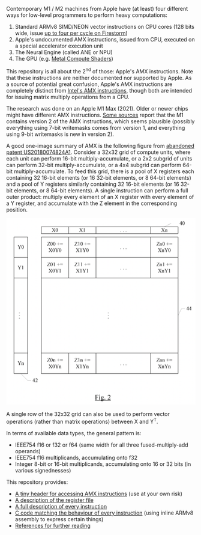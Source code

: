 Contemporary M1 / M2 machines from Apple have (at least) four different ways for low-level programmers to perform heavy computations:
1. Standard ARMv8 SIMD/NEON vector instructions on CPU cores (128 bits wide, issue [up to four per cycle on Firestorm](https://dougallj.github.io/applecpu/firestorm-simd.html))
2. Apple's undocumented AMX instructions, issued from CPU, executed on a special accelerator execution unit
3. The Neural Engine (called ANE or NPU)
4. The GPU (e.g. [Metal Compute Shaders](https://developer.apple.com/documentation/metal/performing_calculations_on_a_gpu))

This repository is all about the 2<sup>nd</sup> of those: Apple's AMX instructions. Note that these instructions are neither documented nor supported by Apple. As a source of potential great confusion, Apple's AMX instructions are completely distinct from [Intel's AMX instructions](https://en.wikipedia.org/wiki/Advanced_Matrix_Extensions), though both are intended for issuing matrix multiply operations from a CPU.

The research was done on an Apple M1 Max (2021). Older or newer chips might have different AMX instructions. [Some sources](https://nod.ai/comparing-apple-m1-with-amx2-m1-with-neon/) report that the M1 contains version 2 of the AMX instructions, which seems plausible (possibly everything using 7-bit writemasks comes from version 1, and everything using 9-bit writemasks is new in version 2).

A good one-image summary of AMX is the following figure from [abandoned patent US20180074824A1](https://patents.google.com/patent/US20180074824A1/en). Consider a 32x32 grid of compute units, where each unit can perform 16-bit multiply-accumulate, or a 2x2 subgrid of units can perform 32-bit multiply-accumulate, or a 4x4 subgrid can perform 64-bit multiply-accumulate. To feed this grid, there is a pool of X registers each containing 32 16-bit elements (or 16 32-bit elements, or 8 64-bit elements) and a pool of Y registers similarly containing 32 16-bit elements (or 16 32-bit elements, or 8 64-bit elements). A single instruction can perform a full outer product: multiply every element of an X register with every element of a Y register, and accumulate with the Z element in the corresponding position.

![US20180074824A1 Figure 2](fig2.png)

A single row of the 32x32 grid can also be used to perform vector operations (rather than matrix operations) between X and Y<sup>T</sup>.

In terms of available data types, the general pattern is:
- IEEE754 f16 or f32 or f64 (same width for all three fused-multiply-add operands)
- IEEE754 f16 multiplicands, accumulating onto f32
- Integer 8-bit or 16-bit multiplicands, accumulating onto 16 or 32 bits (in various signednesses)

This repository provides:
- [A tiny header for accessing AMX instructions](aarch64.h) (use at your own risk)
- [A description of the register file](RegisterFile.md)
- [A full description of every instruction](Instructions.md)
- [C code matching the behaviour of every instruction](test.md) (using inline ARMv8 assembly to express certain things)
- [References for further reading](References.md)
